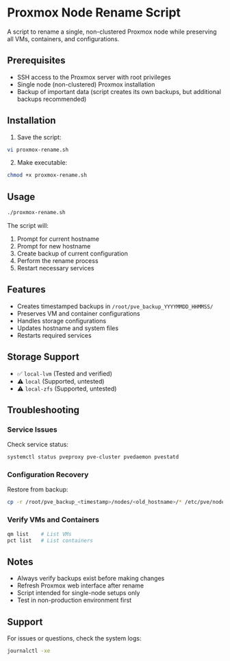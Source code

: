# Proxmox Node Rename Script

A script to rename a single, non-clustered Proxmox node while preserving all VMs, containers, and configurations.

## Prerequisites

- SSH access to the Proxmox server with root privileges
- Single node (non-clustered) Proxmox installation
- Backup of important data (script creates its own backups, but additional backups recommended)

## Installation

1. Save the script:
```bash
vi proxmox-rename.sh
```

2. Make executable:
```bash
chmod +x proxmox-rename.sh
```

## Usage

```bash
./proxmox-rename.sh
```

The script will:
1. Prompt for current hostname
2. Prompt for new hostname
3. Create backup of current configuration
4. Perform the rename process
5. Restart necessary services

## Features

- Creates timestamped backups in `/root/pve_backup_YYYYMMDD_HHMMSS/`
- Preserves VM and container configurations
- Handles storage configurations
- Updates hostname and system files
- Restarts required services

## Storage Support

- ✅ `local-lvm` (Tested and verified)
- ⚠️ `local` (Supported, untested)
- ⚠️ `local-zfs` (Supported, untested)

## Troubleshooting

### Service Issues
Check service status:
```bash
systemctl status pveproxy pve-cluster pvedaemon pvestatd
```

### Configuration Recovery
Restore from backup:
```bash
cp -r /root/pve_backup_<timestamp>/nodes/<old_hostname>/* /etc/pve/nodes/<new_hostname>/
```

### Verify VMs and Containers
```bash
qm list    # List VMs
pct list   # List containers
```

## Notes

- Always verify backups exist before making changes
- Refresh Proxmox web interface after rename
- Script intended for single-node setups only
- Test in non-production environment first

## Support

For issues or questions, check the system logs:
```bash
journalctl -xe
```
